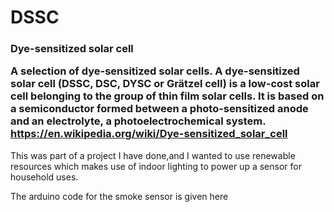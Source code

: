 

<h1>
  DSSC</h1>
<h3> Dye-sensitized solar cell

A selection of dye-sensitized solar cells.
A dye-sensitized solar cell (DSSC, DSC, DYSC or Grätzel cell) is a low-cost solar cell belonging to the group of thin film solar cells. It is based on a semiconductor formed between a photo-sensitized anode and an electrolyte, a photoelectrochemical system.
https://en.wikipedia.org/wiki/Dye-sensitized_solar_cell </h3>
This was part of a project I have done,and I wanted to use renewable resources which makes use of indoor lighting to power up a sensor for household uses.


The arduino code for the smoke sensor is given here
